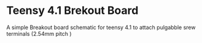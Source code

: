 # Teensy 4.1 Brekout Board
 A simple Breakout board schematic for teensy 4.1 to attach pulgabble srew terminals (2.54mm pitch )
